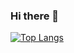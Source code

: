 ### Hi there 👋

[![Top Langs](https://github-readme-stats.vercel.app/api/top-langs/?username=Darren-Lionardo&hide=asp.net&layout=compact&theme=tokyonight)](https://github.com/Darren-Lionardo)

